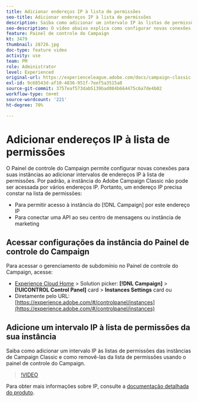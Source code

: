 ```yaml
---
title: Adicionar endereços IP à lista de permissões
seo-title: Adicionar endereços IP à lista de permissões
description: Saiba como adicionar um intervalo IP às listas de permissões das instâncias de Campaign Classic e como removê-las da lista de permissões usando o painel de controle do Campaign.
seo-description: O vídeo abaixo explica como configurar novas conexões para suas instâncias, permitindo a listagem de intervalos de endereços IP.
feature: Painel de controle do Campaign
kt: 3479
thumbnail: 28726.jpg
doc-type: feature video
activity: use
team: PM
role: Administrator
level: Experienced
original-url: https://experienceleague.adobe.com/docs/campaign-classic-learn/tutorials/administrating/control-panel-acc/ip-whitelisting.html,https://experienceleague.adobe.com/docs/campaign-classic-learn/tutorials/administrating/control-panel-acc/ip-allow-listing.html
exl-id: 9c68543d-af10-4836-951f-7eef5a3515a8
source-git-commit: 3757eaf573dab5139bad084b664475c6a7de4b02
workflow-type: tm+mt
source-wordcount: '221'
ht-degree: 70%

---
```


# Adicionar endereços IP à lista de permissões

O Painel de controle do Campaign permite configurar novas conexões para suas instâncias ao adicionar intervalos de endereços IP à lista de permissões. Por padrão, a instância do Adobe Campaign Classic não pode ser acessada por vários endereços IP. Portanto, um endereço IP precisa constar na lista de permissões:

* Para permitir acesso à instância do [!DNL Campaign] por este endereço IP
* Para conectar uma API ao seu centro de mensagens ou instância de marketing

## Acessar configurações da instância do Painel de controle do Campaign

Para acessar o gerenciamento de subdomínio no Painel de controle do Campaign, acesse:

* [Experience Cloud Home](https://experience.adobe.com/#/home) > Solution picker: **[!DNL Campaign]** > **[!UICONTROL Control Panel]** card > **Instances Settings** card
ou
* Diretamente pelo URL: [https://experience.adobe.com/#/controlpanel/instances](https://experience.adobe.com/#/controlpanel/instances)

## Adicione um intervalo IP à lista de permissões da sua instância

Saiba como adicionar um intervalo IP às listas de permissões das instâncias de Campaign Classic e como removê-las da lista de permissões usando o painel de controle do Campaign.

>[!VIDEO](https://video.tv.adobe.com/v/28726?quality=12)

Para obter mais informações sobre IP, consulte a [documentação detalhada do produto](https://experienceleague.adobe.com/docs/control-panel/using/sftp-management/ip-range-allow-listing.html).
